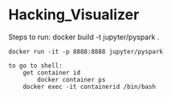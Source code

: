 # Hacking_Visualizer


Steps to run:
    docker build -t jupyter/pyspark .
    
    docker run -it -p 8888:8888 jupyter/pyspark

    to go to shell:
        get container id    
            docker container ps
        docker exec -it containerid /bin/bash
